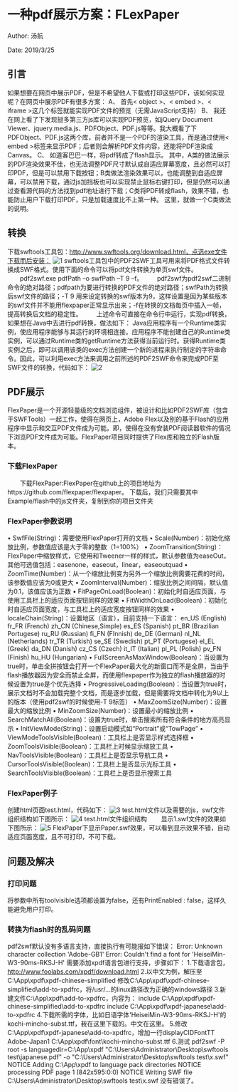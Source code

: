 # 一种pdf展示方案：FLexPaper
Author: 汤航

Date: 2019/3/25
##  引言
如果想要在网页中展示PDF，但是不希望他人下载或打印这些PDF，该如何实现呢？在网页中展示PDF有很多方案：
A、    首先< object >、< embed >、< iframe >这几个标签就能实现PDF文件的预览（无需JavaScript支持）
B、    我还在网上看了下发现挺多第三方js库可以实现PDF预览，如jQuery Document Viewer、jquery.media.js、PDFObject、PDF.js等等。我大概看了下PDFObject、PDF.js这两个库，前者并不是一个PDF的渲染工具，而是通过使用< embed >标签来显示PDF；后者则会解析PDF文件内容，还能将PDF渲染成Canvas。
C、    如道客巴巴一样，将pdf转成了flash显示。
其中，A类的做法展示的PDF渲染效果不佳，也无法调整PDF尺寸默认成自适应屏幕宽度，且必然可以打印PDF，但是可以禁用下载按钮；B类做法渲染效果可以，也能调整到自适应屏幕，可以禁用下载，通过js加挡板也可以实现禁止鼠标右键打印，但是仍然可以通过查看源代码的方法找到pdf地址进行下载；C类将PDF转成flash，效果不错，也能防止用户下载打印PDF，只是加载速度比不上第一种。
这里，就做一个C类做法的说明。
## 转换
下载swftools工具包：http://www.swftools.org/download.html，点选exe文件下载而后安装：
 ![1](assets/th/1.png)
swftools工具包中的PDF2SWF工具可用来将PDF格式文件转换成SWF格式。使用下面的命令可以将pdf文件转换为单页swf文件。
　　pdf2swf.exe  pdfPath  –o swfPath  –T 9  –f。
　　pdf2swf为pdf2swf二进制命令的绝对路径；pdfpath为要进行转换的PDF文件的绝对路径；swfPath为转换后swf文件的路径；-T 9 用来设定转换的swf版本为9，这样设置是因为某些版本的swf文件并不能用flexpaper正常显示出来；-f在转换的文档每页中插入一帧，提高转换后文档的稳定性。
　　上述命令可直接在命令行中运行，实现pdf转换，如果想在Java中去进行pdf转换，做法如下： Java应用程序有一个Runtime类实例，使应用程序能够与其运行的环境相连接。应用程序不能创建自己的Runtime类实例，可以通过Runtime类的getRuntime方法获得当前运行时。获得Runtime类实例之后，即可以调用该类的exec方法创建一个新的进程来执行制定的字符串命令。因此，可以利用exec方法来调用之前所述的PDF2SWF命令来完成PDF至SWF文件的转换，代码如下：
  ![2](assets/th/2.png)
　
## PDF展示
FlexPaper是一个开源轻量级的文档浏览组件，被设计和比如PDF2SWF库（包含于SWFTools）一起工作，使得在网页上，Adobe Flex以及别的基于Flash的应用程序中显示和交互PDF文件成为可能。即，使得在没有安装PDF阅读器软件的情况下浏览PDF文件成为可能。FlexPaper项目同时提供了Flex库和独立的Flash版本。
### 下载FlexPaper 
　　下载FlexPaper:FlexPaper在github上的项目地址为https://github.com/flexpaper/flexpaper。
下载后，我们只需要其中Example/flash中的js文件夹，复制到你的项目文件夹
### FlexPaper参数说明
•    SwfFile(String)：需要使用FlexPaper打开的文档
•    Scale(Number)：初始化缩放比例，参数值应该是大于零的整数（1=100%）
•    ZoomTransition(String)：FlexPaper中缩放样式，它使用和Tweener一样的样式，默认参数值为easeOut，其他可选值包括：easenone，easeout，linear，easeoutquad
•    ZoomTime(Number)：从一个缩放比例变为另外一个缩放比例需要花费的时间，该参数值应该为0或更大
•    ZoomInterval(Number)：缩放比例之间间隔，默认值为0.1，该值应该为正数
•    FitPageOnLoad(Boolean)：初始化时自适应页面，与使用工具栏上的适应页面按钮同样的效果
•    FitWidthOnLoad(Boolean)：初始化时自适应页面宽度，与工具栏上的适应宽度按钮同样的效果
•    localeChain(String)：设置地区（语言），目前支持一下语言：
en_US (English)
fr_FR (French)
zh_CN (Chinese,Simple)
es_ES (Spanish)
pt_BR (Brazilian Portugese)
ru_RU (Russian)
fi_FN (FInnish)
de_DE (German)
nl_NL (Netherlands)
tr_TR (Turkish)
se_SE (Swedish)
pt_PT (Portugese)
el_EL (Greek)
da_DN (Danish)
cz_CS (Czech)
it_IT (Italian)
pl_PL (Polish)
pv_FN (Finish)
hu_HU (Hungarian)
•    FullScreenAsMaxWindow(Boolean)：当设置为true时，单击全拼按钮会打开一个FlexPaper最大化的新窗口而不是全屏，当由于flash播放器因为安全而禁止全屏，而使用flexpaper作为独立的flash播放器的时候设置为true是个优先选择
•    ProgressiveLoading(Boolean)：当设置为true时，展示文档时不会加载完整个文档，而是逐步加载，但是需要将文档中转化为9以上的版本（使用pdf2swf的时候使用-T 9标签）
•    MaxZoomSize(Number)：设置最大的缩放比例
•    MinZoomSize(Number)：设置最小的缩放比例
•    SearchMatchAll(Boolean)：设置为true时，单击搜索所有符合条件的地方高亮显示
•    InitViewMode(String)：设置启动模式如“Portrait”或“TowPage”
•    ViewModeToolsVisible(Boolean)：工具栏上是否显示样式选择框
•    ZoomToolsVisible(Boolean)：工具栏上时候显示缩放工具
•    NavToolsVisible(Boolean)：工具栏上是否显示导航工具
•    CursorToolsVisible(Boolean)：工具栏上是否显示光标工具
•    SearchToolsVisible(Boolean)：工具栏上是否显示搜索工具
### FlexPaper例子
创建html页面test.html，代码如下：
  ![3](assets/th/3.png)
test.html文件以及需要的js，swf文件组织结构如下图所示：
 ![4](assets/th/4.png)
test.html文件组织结构
　　显示1.swf文件的效果如下图所示：
  ![5](assets/th/5.png)
FlexPaper下显示Paper.swf效果，可以看到显示效果不错，自动适应页面宽度，且不可打印，不可下载。
## 问题及解决
### 打印问题
将参数中所有toolvisible选项都设置为false，还有PrintEnabled : false，这样久能避免用户打印。

### 转换为flash时的乱码问题
pdf2swf默认没有多语言支持，直接执行有可能报如下错误：
Error: Unknown character collection 'Adobe-GB1'
Error: Couldn't find a font for 'HeiseiMin-W3-90ms-RKSJ-H'
需要添加xpdf语言包进行支持，步骤如下：
1.下载语言包，http://www.foolabs.com/xpdf/download.html
2.以中文为例，解压至C:\App\xpdf\xpdf-chinese-simplified
修改C:\App\xpdf\xpdf-chinese-simplified\add-to-xpdfrc，将/usr/…的linux路径改为正确的windows路径
3.新建文件C:\App\xpdf\add-to-xpdfrc，内容为：
include C:\App\xpdf\xpdf-chinese-simplified\add-to-xpdfrc
include C:\App\xpdf\xpdf-japanese\add-to-xpdfrc
4.下载所需的字体，比如日语字体'HeiseiMin-W3-90ms-RKSJ-H'的kochi-mincho-subst.ttf，我在这里下载的。中文在这里。
5.修改C:\App\xpdf\xpdf-japanese\add-to-xpdfrc，增加一行displayCIDFontTT Adobe-Japan1 C:\App\xpdf\font\kochi-mincho-subst.ttf
6.测试
pdf2swf -P root -s languagedir=C:\App\xpdf  "C:\Users\Administrator\Desktop\swftools test\japanese.pdf" -o "C:\Users\Administrator\Desktop\swftools test\x.swf"
NOTICE  Adding C:\App\xpdf to language pack directories
NOTICE  processing PDF page 1 (842x595:0:0)
NOTICE  Writing SWF file C:\Users\Administrator\Desktop\swftools test\x.swf
没有错误了。
